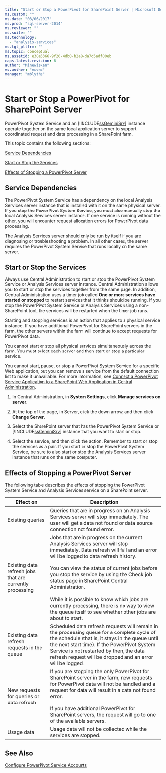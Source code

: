 ```yaml
---
title: "Start or Stop a PowerPivot for SharePoint Server | Microsoft Docs"
ms.custom: ""
ms.date: "03/06/2017"
ms.prod: "sql-server-2014"
ms.reviewer: ""
ms.suite: ""
ms.technology: 
  - "analysis-services"
ms.tgt_pltfrm: ""
ms.topic: conceptual
ms.assetid: e38e6366-9f20-4db0-b2a8-da7d5adf00eb
caps.latest.revision: 6
author: "Minewiskan"
ms.author: "owend"
manager: "mblythe"
---
```

# Start or Stop a PowerPivot for SharePoint Server
  PowerPivot System Service and an [!INCLUDE[ssGeminiSrv](../../includes/ssgeminisrv-md.md)] instance operate together on the same local application server to support coordinated request and data processing in a SharePoint farm.  
  
 This topic contains the following sections:  
  
 [Service Dependencies](#dependencies)  
  
 [Start or Stop the Services](#startstop)  
  
 [Effects of Stopping a PowerPivot Server](#effects)  
  
##  <a name="dependencies"></a> Service Dependencies  
 The PowerPivot System Service has a dependency on the local Analysis Services server instance that is installed with it on the same physical server. If you stop the PowerPivot System Service, you must also manually stop the local Analysis Services server instance. If one service is running without the other, you will encounter request allocation errors for PowerPivot data processing.  
  
 The Analysis Services server should only be run by itself if you are diagnosing or troubleshooting a problem. In all other cases, the server requires the PowerPivot System Service that runs locally on the same server.  
  
##  <a name="startstop"></a> Start or Stop the Services  
 Always use Central Administration to start or stop the PowerPivot System Service or Analysis Services server instance. Central Administration allows you to start or stop the services together from the same page. In addition, Central Administration uses a timer job called **One or more services have started or stopped** to restart services that it thinks should be running. If you stop the PowerPivot System Service or Analysis Services using a non-SharePoint tool, the services will be restarted when the timer job runs.  
  
 Starting and stopping services is an action that applies to a physical service instance. If you have additional PowerPivot for SharePoint servers in the farm, the other servers within the farm will continue to accept requests for PowerPivot data.  
  
 You cannot start or stop all physical services simultaneously across the farm. You must select each server and then start or stop a particular service.  
  
 You cannot start, pause, or stop a PowerPivot System Service for a specific Web application, but you can remove a service from the default connection list to make it unavailable. For more information, see [Connect a PowerPivot Service Application to a SharePoint Web Application in Central Administration](connect-power-pivot-service-app-to-sharepoint-web-app-in-ca.md).  
  
1.  In Central Administration, in **System Settings**, click **Manage services on server**.  
  
2.  At the top of the page, in Server, click the down arrow, and then click **Change Server**.  
  
3.  Select the SharePoint server that has the PowerPivot System Service or [!INCLUDE[ssGeminiSrv](../../includes/ssgeminisrv-md.md)] instance that you want to start or stop.  
  
4.  Select the service, and then click the action. Remember to start or stop the services as a pair. If you start or stop the PowerPivot System Service, be sure to also start or stop the Analysis Services server instance that runs on the same computer.  
  
##  <a name="effects"></a> Effects of Stopping a PowerPivot Server  
 The following table describes the effects of stopping the PowerPivot System Service and Analysis Services service on a SharePoint server.  
  
|Effect on|Description|  
|---------------|-----------------|  
|Existing queries|Queries that are in progress on an Analysis Services server will stop immediately. The user will get a data not found or data source connection not found error.|  
|Existing data refresh jobs that are currently processing|Jobs that are in progress on the current Analysis Services server will stop immediately. Data refresh will fail and an error will be logged to data refresh history.<br /><br /> You can view the status of current jobs before you stop the service by using the Check job status page in SharePoint Central Administration.<br /><br /> While it is possible to know which jobs are currently processing, there is no way to view the queue itself to see whether other jobs are about to start.|  
|Existing data refresh requests in the queue|Scheduled data refresh requests will remain in the processing queue for a complete cycle of the schedule (that is, it stays in the queue until the next start time). If the PowerPivot System Service is not restarted by then, the data refresh request will be dropped and an error will be logged.|  
|New requests for queries or data refresh|If you are stopping the only PowerPivot for SharePoint server in the farm, new requests for PowerPivot data will not be handled and a request for data will result in a data not found error.<br /><br /> If you have additional PowerPivot for SharePoint servers, the request will go to one of the available servers.|  
|Usage data|Usage data will not be collected while the services are stopped.|  
  
## See Also  
 [Configure PowerPivot Service Accounts](configure-power-pivot-service-accounts.md)  
  
  